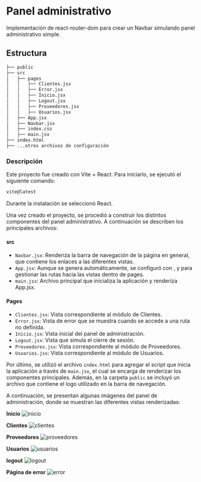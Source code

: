 # Panel administrativo

Implementación de react-router-dom para crear un Navbar simulando panel administrativo simple.

## Estructura
```bash
├── public
├── src
│   ├── pages
│   │   ├── Clientes.jsx
│   │   ├── Error.jsx
│   │   ├── Inicio.jsx
│   │   ├── Logout.jsx
│   │   ├── Proveedores.jsx
│   │   ├── Usuarios.jsx
│   ├── App.jsx
│   ├── Navbar.jsx
│   ├── index.css
│   ├── main.jsx
├── index.html
├── ...otros archivos de configuración
```

### Descripción 
Este proyecto fue creado con Vite + React. Para iniciarlo, se ejecutó el siguiente comando:

```bash
vite@latest
```
Durante la instalación se seleccionó React.

Una vez creado el proyecto, se procedió a construir los distintos componentes del panel administrativo. A continuación se describen los principales archivos:

#### src
- `Navbar.jsx`: Renderiza la barra de navegación de la página en general, que contiene los enlaces a las diferentes vistas.
- `App.jsx`: Aunque se genera automáticamente, se configuró con <BrowserRouter>, <Routes> y <Route> para gestionar las rutas hacia las vistas dentro de pages.
- `main.jsx`:  Archivo principal que inicializa la aplicación y renderiza App.jsx.

#### Pages
- `Clientes.jsx`: Vista correspondiente al módulo de Clientes.
- `Error.jsx`: Vista de error que se muestra cuando se accede a una ruta no definida.
- `Inicio.jsx`: Vista inicial del panel de administración.
- `Logout.jsx`: Vista que simula el cierre de sesión.
- `Proveedores.jsx`: Vista correspondiente al módulo de Proveedores.
- `Usuarios.jsx`: Vista correspondiente al módulo de Usuarios.

Por último, se utilizó el archivo `index.html` para agregar el script que inicia la aplicación a través de `main.jsx`, el cual se encarga de renderizar los componentes principales. Además, en la carpeta `public` se incluyó un archivo que contiene el logo utilizado en la barra de navegación.

A continuación, se presentan algunas imágenes del panel de administración, donde se muestran las diferentes vistas renderizadas:


**Inicio**
![inicio](https://github.com/user-attachments/assets/f2a65d06-2e18-4407-8774-d166d59acdf5)


**Clientes**
![clientes](https://github.com/user-attachments/assets/269c3e90-0786-4469-8df1-4816a06a1175)


**Proveedores**
![proveedores](https://github.com/user-attachments/assets/d1d7778e-2942-48cc-8b6a-b15048248db7)


**Usuarios**
![usuarios](https://github.com/user-attachments/assets/8ab00738-8c49-405f-b76b-3c16d024d151)


**logout**
![logout](https://github.com/user-attachments/assets/95356d17-bab7-4d0e-bd57-b4b30fe153c1)


**Página de error**
![error](https://github.com/user-attachments/assets/2d3bef2f-8482-45b2-98d9-6fb19a3b5dad)


